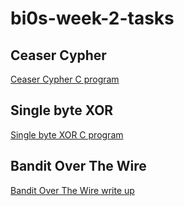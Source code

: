 # bi0s-week-2-tasks
## Ceaser Cypher
[Ceaser Cypher C program ](https://github.com/Senthil-Lakshmikanth/bi0s-week-2-tasks/blob/main/Ceaser%20Cypher.c)
## Single byte XOR
[Single byte XOR C program](https://github.com/Senthil-Lakshmikanth/bi0s-week-2-tasks/blob/main/Single%20byte%20XOR.c)
## Bandit Over The Wire
[Bandit Over The Wire write up](https://github.com/Senthil-Lakshmikanth/bi0s-week-2-tasks/blob/main/Bandit-Over-The-Wire.txt)
